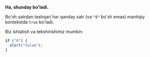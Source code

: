 **Ha, shunday bo'ladi.**

Bo'sh satrdan tashqari har qanday satr (va `"0"` bo'sh emas) mantiqiy kontekstda `true` bo'ladi.

Biz ishlatish va tekshirishimiz mumkin:

```js run
if ("0") {
  alert("Salom");
}
```
